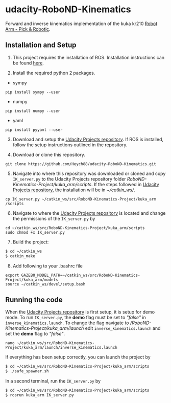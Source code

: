 # udacity-RoboND-Kinematics
Forward and inverse kinematics implementation of the kuka kr210 [Robot Arm - Pick & Robotic](https://github.com/udacity/RoboND-Kinematics-Project).

## Installation and Setup

1. This project requires the installation of ROS. Installation instructions can be found [here](http://wiki.ros.org/ROS/Installation).

2. Install the required python 2 packages.
* sympy
```
pip install sympy --user
```
* numpy
```
pip install numpy --user
```
* yaml
```
pip install pyyaml --user
```

3. Download and setup the [Udacity Projects repository](https://github.com/udacity/RoboND-Kinematics-Project). If ROS is installed, follow the setup instructions outlined in the repository.

4. Download or clone this repository.
```
git clone https://github.com/Heych88/udacity-RoboND-Kinematics.git
```

5. Navigate into where this repository was downloaded or cloned and copy `IK_server.py` to the Udacity Projects repository folder *RoboND-Kinematics-Project/kuka_arm/scripts*. If the steps followed in [Udacity Projects repository](https://github.com/udacity/RoboND-Kinematics-Project), the installation will be in *~/catkin_ws/*.
```
cp IK_server.py ~/catkin_ws/src/RoboND-Kinematics-Project/kuka_arm
/scripts
```

6. Navigate to where the [Udacity Projects repository](https://github.com/udacity/RoboND-Kinematics-Project) is located and change the permissions of the `IK_server.py` by
```
cd ~/catkin_ws/src/RoboND-Kinematics-Project/kuka_arm/scripts
sudo chmod +x IK_server.py
```

7. Build the project:
```sh
$ cd ~/catkin_ws
$ catkin_make
```

8. Add following to your .bashrc file
```
export GAZEBO_MODEL_PATH=~/catkin_ws/src/RoboND-Kinematics-Project/kuka_arm/models
source ~/catkin_ws/devel/setup.bash
```


## Running the code

When the [Udacity Projects repository](https://github.com/udacity/RoboND-Kinematics-Project) is first setup, it is setup for demo mode. To run `IK_server.py`, the **demo** flag must be set to _"false"_ in `inverse_kinematics.launch`. To change the flag navigate to */RoboND-Kinematics-Project/kuka_arm/launch* edit `inverse_kinematics.launch` and set the **demo** flag to _"false"_.
```
nano ~/catkin_ws/src/RoboND-Kinematics-Project/kuka_arm/launch/inverse_kinematics.launch
```

If everything has been setup correctly, you can launch the project by
```sh
$ cd ~/catkin_ws/src/RoboND-Kinematics-Project/kuka_arm/scripts
$ ./safe_spawner.sh
```

In a second terminal, run the `IK_server.py` by
```sh
$ cd ~/catkin_ws/src/RoboND-Kinematics-Project/kuka_arm/scripts
$ rosrun kuka_arm IK_server.py
```
